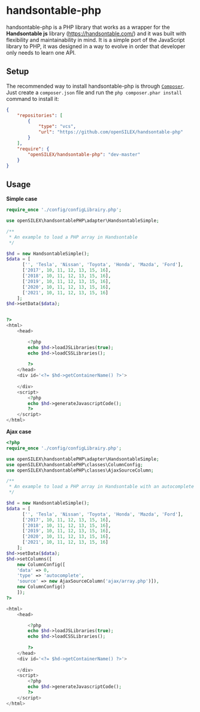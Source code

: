handsontable-php
=============

handsontable-php is a PHP library that works as a wrapper for the **Handsontable js** library (https://handsontable.com/) and it was built with flexibility and maintainability in mind.
It is a simple port of the JavaScript library to PHP, it was designed in a way to evolve in order that developer only needs to learn one API.


Setup
-----

The recommended way to install handsontable-php is through  [`Composer`](http://getcomposer.org). Just create a ``composer.json`` file and run the ``php composer.phar install`` command to install it:
```json
{
    "repositories": [
        {
            "type": "vcs",
            "url": "https://github.com/openSILEX/handsontable-php"
        }
    ],
    "require": {
        "openSILEX/handsontable-php": "dev-master"
    }
}
```

Usage
-----

**Simple case**

```php
require_once './config/configLibrairy.php';

use openSILEX\handsontablePHP\adapter\HandsontableSimple;

/**
 * An example to load a PHP array in Handsontable
 */

$hd = new HandsontableSimple();
$data = [
      ['', 'Tesla', 'Nissan', 'Toyota', 'Honda', 'Mazda', 'Ford'],
      ['2017', 10, 11, 12, 13, 15, 16],
      ['2018', 10, 11, 12, 13, 15, 16],
      ['2019', 10, 11, 12, 13, 15, 16],
      ['2020', 10, 11, 12, 13, 15, 16],
      ['2021', 10, 11, 12, 13, 15, 16]
    ];
$hd->setData($data);


?>
<html>
    <head>

        <?php
        echo $hd->loadJSLibraries(true);
        echo $hd->loadCSSLibraries();
        
        ?>
    </head>
    <div id='<?= $hd->getContainerName() ?>'>
        
    </div>
    <script>
        <?php
        echo $hd->generateJavascriptCode();
        ?>
    </script>
</html>

```

**Ajax case**

```php
<?php
require_once './config/configLibrairy.php';

use openSILEX\handsontablePHP\adapter\HandsontableSimple;
use openSILEX\handsontablePHP\classes\ColumnConfig;
use openSILEX\handsontablePHP\classes\AjaxSourceColumn;

/**
 * An example to load a PHP array in Handsontable with an autocomplete column create from an ajax source
 */

$hd = new HandsontableSimple();
$data = [
      ['', 'Tesla', 'Nissan', 'Toyota', 'Honda', 'Mazda', 'Ford'],
      ['2017', 10, 11, 12, 13, 15, 16],
      ['2018', 10, 11, 12, 13, 15, 16],
      ['2019', 10, 11, 12, 13, 15, 16],
      ['2020', 10, 11, 12, 13, 15, 16],
      ['2021', 10, 11, 12, 13, 15, 16]
    ];
$hd->setData($data);
$hd->setColumns([
    new ColumnConfig([
    'data' => 0,
    'type' => 'autocomplete',
    'source' => new AjaxSourceColumn('ajax/array.php')]),
    new ColumnConfig()
    ]);
?>

<html>
    <head>

        <?php
        echo $hd->loadJSLibraries(true);
        echo $hd->loadCSSLibraries();
        
        ?>
    </head>
    <div id='<?= $hd->getContainerName() ?>'>
        
    </div>
    <script>
        <?php
        echo $hd->generateJavascriptCode();
        ?>
    </script>
</html>
```
